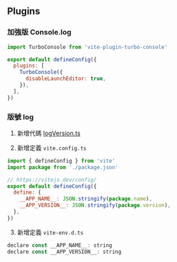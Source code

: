 ## Plugins

### 加強版 Console.log

```js
import TurboConsole from 'vite-plugin-turbo-console'

export default defineConfig({
  plugins: [
    TurboConsole({
      disableLaunchEditor: true,
    }),
  ],
})
```

### 版號 log

1. 新增代碼 [logVersion.ts](https://gitlab.dgiots.com/-/snippets/5)

2. 新增定義 `vite.config.ts`

```js
import { defineConfig } from 'vite'
import package from './package.json'

// https://vitejs.dev/config/
export default defineConfig({
  define: {
    __APP_NAME__: JSON.stringify(package.name),
    __APP_VERSION__: JSON.stringify(package.version),
  },
})
```

3. 新增定義 `vite-env.d.ts`

```js
declare const __APP_NAME__: string
declare const __APP_VERSION__: string
```
